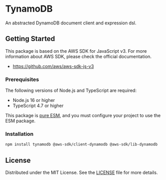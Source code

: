 # TynamoDB

An abstracted DynamoDB document client and expression dsl.

## Getting Started

This package is based on the AWS SDK for JavaScript v3. For more information about AWS SDK, please check the official documentation.

- <https://github.com/aws/aws-sdk-js-v3>

### Prerequisites

The following versions of Node.js and TypeScript are required:

- Node.js 16 or higher
- TypeScript 4.7 or higher

This package is [pure ESM](https://gist.github.com/sindresorhus/a39789f98801d908bbc7ff3ecc99d99c), and you must configure your project to use the ESM package.

### Installation

```sh
npm install tynamodb @aws-sdk/client-dynamodb @aws-sdk/lib-dynamodb
```

## License

Distributed under the MIT License. See the [LICENSE](https://github.com/choi-jack/tynamodb/blob/main/LICENSE) file for more details.
